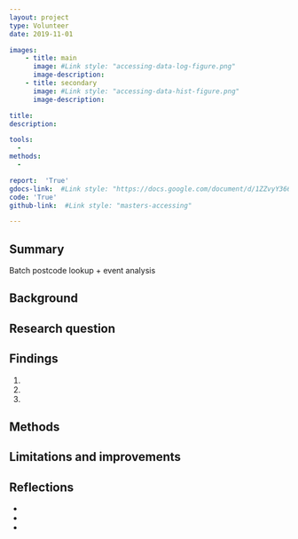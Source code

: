 ```yaml
---
layout: project
type: Volunteer
date: 2019-11-01

images:
    - title: main
      image: #Link style: "accessing-data-log-figure.png"
      image-description:
    - title: secondary
      image: #Link style: "accessing-data-hist-figure.png"
      image-description:

title:
description:

tools:
  -
methods:
  -

report:  'True'
gdocs-link:  #Link style: "https://docs.google.com/document/d/1ZZvyY366r5glFlgblz3Sf2mJO8DrmmfNOvVCcaETHnQ/"
code: 'True'
github-link:  #Link style: "masters-accessing"

---
```

## Summary
Batch postcode lookup + event analysis

## Background

## Research question

## Findings
1)
2)
3)

## Methods

## Limitations and improvements

## Reflections
-
-
-
